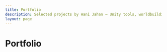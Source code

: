 ```yaml
---
title: Portfolio
description: Selected projects by Hani Jahan — Unity tools, worldbuilding systems, photography, and design.
layout: page
---
```


# Portfolio

<PortfolioGrid />

